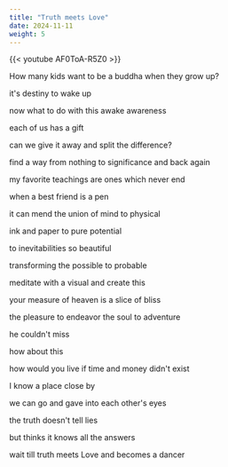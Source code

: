 ```yaml
---
title: "Truth meets Love"
date: 2024-11-11
weight: 5
---
```

{{< youtube AF0ToA-R5Z0 >}}

How many kids want to be a buddha when they grow up?

it's destiny to wake up

now what to do with this awake awareness

each of us has a gift

can we give it away and split the difference?

find a way from nothing to significance and back again

my favorite teachings are ones which never end

when a best friend is a pen

it can mend the union of mind to physical

ink and paper to pure potential

to inevitabilities so beautiful

transforming the possible to probable

meditate with a visual and create this

your measure of heaven is a slice of bliss

the pleasure to endeavor the soul to adventure

he couldn't miss

how about this

how would you live if time and money didn't exist

I know a place close by

we can go and gave into each other's eyes

the truth doesn't tell lies

but thinks it knows all the answers

wait till truth meets Love and becomes a dancer